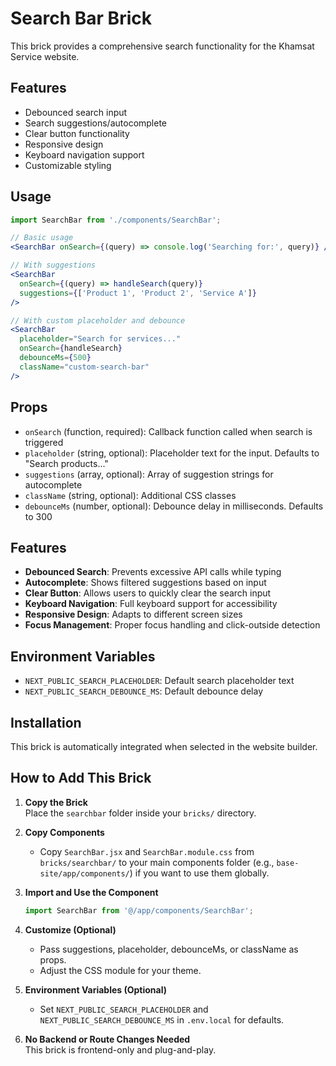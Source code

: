 # Search Bar Brick

This brick provides a comprehensive search functionality for the Khamsat Service website.

## Features

- Debounced search input
- Search suggestions/autocomplete
- Clear button functionality
- Responsive design
- Keyboard navigation support
- Customizable styling

## Usage

```jsx
import SearchBar from './components/SearchBar';

// Basic usage
<SearchBar onSearch={(query) => console.log('Searching for:', query)} />

// With suggestions
<SearchBar 
  onSearch={(query) => handleSearch(query)}
  suggestions={['Product 1', 'Product 2', 'Service A']}
/>

// With custom placeholder and debounce
<SearchBar 
  placeholder="Search for services..."
  onSearch={handleSearch}
  debounceMs={500}
  className="custom-search-bar"
/>
```

## Props

- `onSearch` (function, required): Callback function called when search is triggered
- `placeholder` (string, optional): Placeholder text for the input. Defaults to "Search products..."
- `suggestions` (array, optional): Array of suggestion strings for autocomplete
- `className` (string, optional): Additional CSS classes
- `debounceMs` (number, optional): Debounce delay in milliseconds. Defaults to 300

## Features

- **Debounced Search**: Prevents excessive API calls while typing
- **Autocomplete**: Shows filtered suggestions based on input
- **Clear Button**: Allows users to quickly clear the search input
- **Keyboard Navigation**: Full keyboard support for accessibility
- **Responsive Design**: Adapts to different screen sizes
- **Focus Management**: Proper focus handling and click-outside detection

## Environment Variables

- `NEXT_PUBLIC_SEARCH_PLACEHOLDER`: Default search placeholder text
- `NEXT_PUBLIC_SEARCH_DEBOUNCE_MS`: Default debounce delay

## Installation

This brick is automatically integrated when selected in the website builder.

## How to Add This Brick

1. **Copy the Brick**  
   Place the `searchbar` folder inside your `bricks/` directory.

2. **Copy Components**  
   - Copy `SearchBar.jsx` and `SearchBar.module.css` from `bricks/searchbar/` to your main components folder (e.g., `base-site/app/components/`) if you want to use them globally.

3. **Import and Use the Component**  
   ```jsx
   import SearchBar from '@/app/components/SearchBar';
   ```

4. **Customize (Optional)**  
   - Pass suggestions, placeholder, debounceMs, or className as props.
   - Adjust the CSS module for your theme.

5. **Environment Variables (Optional)**  
   - Set `NEXT_PUBLIC_SEARCH_PLACEHOLDER` and `NEXT_PUBLIC_SEARCH_DEBOUNCE_MS` in `.env.local` for defaults.

6. **No Backend or Route Changes Needed**  
   This brick is frontend-only and plug-and-play. 